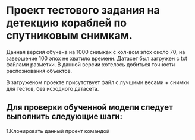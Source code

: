 # Проект тестового задания на детекцию кораблей по спутниковым снимкам. 
Данная версия обучена на 1000 снимках с кол-вом эпох около 70, на завершение 100 эпох не хватило времени. Датасет был загружен с txt файлами разметки. В данной версии хотелось добиться точности распознования объектов.

В загруженом проекте присутствует файл с лучшими весами + снимки для тестов, без исходного датасета.

## Для проверки обученной модели следует выполнить следующие шаги:
1.Клонировать данный проект командой 